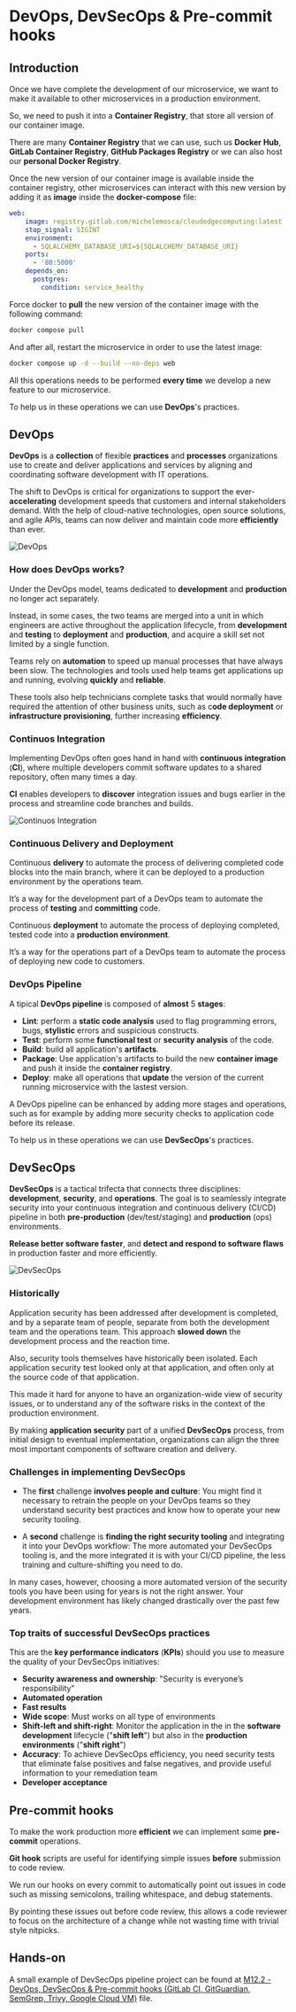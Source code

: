 # DevOps, DevSecOps & Pre-commit hooks

## Introduction

Once we have complete the development of our microservice, we want to make it available to other microservices in a production environment.

So, we need to push it into a **Container Registry**, that store all version of our container image.

There are many **Container Registry** that we can use, such us **Docker Hub**, **GitLab Container Registry**, **GitHub Packages Registry** or we can also host our **personal Docker Registry**.

Once the new version of our container image is available inside the container registry, other microservices can interact with this new version by adding it as **image** inside the **docker-compose** file:

```yml
web:
    image: registry.gitlab.com/michelemosca/cloudedgecomputing:latest
    stop_signal: SIGINT
    environment:
      - SQLALCHEMY_DATABASE_URI=${SQLALCHEMY_DATABASE_URI}
    ports:
      - '80:5000'
    depends_on:
      postgres:
        condition: service_healthy
```

Force docker to **pull** the new version of the container image with the following command:

```bash
docker compose pull
```

And after all, restart the microservice in order to use the latest image:

```bash
docker compose up -d --build --no-deps web
```

All this operations needs to be performed **every time** we develop a new feature to our microservice.

To help us in these operations we can use **DevOps**'s practices. 

## DevOps

**DevOps** is a **collection** of flexible **practices** and **processes** organizations use to create and deliver applications and services by aligning and coordinating software development with IT operations.

The shift to DevOps is critical for organizations to support the ever-**accelerating** development speeds that customers and internal stakeholders demand. With the help of cloud-native technologies, open source solutions, and agile APIs, teams can now deliver and maintain code more **efficiently** than ever.

![DevOps](images/devops-devops.png)

### How does DevOps works?

Under the DevOps model, teams dedicated to **development** and **production** no longer act separately.

Instead, in some cases, the two teams are merged into a unit in which engineers are active throughout the application lifecycle, from **development** and **testing** to **deployment** and **production**, and acquire a skill set not limited by a single function.

Teams rely on **automation** to speed up manual processes that have always been slow.
The technologies and tools used help teams get applications up and running, evolving **quickly** and **reliable**.

These tools also help technicians complete tasks that would normally have required the attention of other business units, such as c**ode deployment** or **infrastructure provisioning**, further increasing **efficiency**.

### Continuos Integration

Implementing DevOps often goes hand in hand with **continuous integration** (**CI**), where multiple developers commit software updates to a shared repository, often many times a day.

**CI** enables developers to **discover** integration issues and bugs earlier in the process and streamline code branches and builds.

![Continuos Integration](images/devops-ci.png)

### Continuous Delivery and Deployment

Continuous **delivery** to automate the process of delivering completed code blocks into the main branch, where it can be deployed to a production environment by the operations team.

It’s a way for the development part of a DevOps team to automate the process of **testing** and **committing** code.

Continuous **deployment** to automate the process of deploying completed, tested code into a **production environment**. 

It’s a way for the operations part of a DevOps team to automate the process of deploying new code to customers.

### DevOps Pipeline

A tipical **DevOps pipeline** is composed of **almost** 5 **stages**:

- **Lint**: perform a **static code analysis** used to flag programming errors, bugs, **stylistic** errors and suspicious constructs.
- **Test**: perform some **functional test** or **security analysis** of the code.
- **Build**: build all application's **artifacts**.
- **Package**: Use application's artifacts to build the new **container image** and push it inside the **container registry**.
- **Deploy**: make all operations that **update** the version of the current running microservice with the lastest version.

A DevOps pipeline can be enhanced by adding more stages and operations, such as for example by adding more security checks to application code before its release.

To help us in these operations we can use **DevSecOps**'s practices. 

## DevSecOps

**DevSecOps** is a tactical trifecta that connects three disciplines: **development**, **security**, and **operations**. The goal is to seamlessly integrate security into your continuous integration and continuous delivery (CI/CD) pipeline in both **pre-production** (dev/test/staging) and **production** (ops) environments.

**Release better software faster**, and **detect and respond to software flaws** in production faster and more efficiently.

![DevSecOps](images/devops-devsecops.png)

### Historically

Application security has been addressed after development is completed, and by a separate team of people, separate from both the development team and the operations team.
This approach **slowed down** the development process and the reaction time.

Also, security tools themselves have historically been isolated. Each application security test looked only at that application, and often only at the source code of that application.

This made it hard for anyone to have an organization-wide view of security issues, or to understand any of the software risks in the context of the production environment.

By making **application security** part of a unified **DevSecOps** process, from initial design to eventual implementation, organizations can align the three most important components of software creation and delivery.

### Challenges in implementing DevSecOps

- The **first** challenge **involves people and culture**: You might find it necessary to retrain the people on your DevOps teams so they understand security best practices and know how to operate your new security tooling.

- A **second** challenge is **finding the right security tooling** and integrating it into your DevOps workflow: The more automated your DevSecOps tooling is, and the more integrated it is with your CI/CD pipeline, the less training and culture-shifting you need to do.

In many cases, however, choosing a more automated version of the security tools you have been using for years is not the right answer.
Your development environment has likely changed drastically over the past few years.

### Top traits of successful DevSecOps practices

This are the **key performance indicators** (**KPIs**) should you use to measure the quality of your DevSecOps initiatives:

- **Security awareness and ownership**: "Security is everyone’s responsibility"
- **Automated operation**
- **Fast results**
- **Wide scope**: Must works on all type of environments
- **Shift-left and shift-right**: Monitor the application in the in the **software development** lifecycle ("**shift left**") but also in the **production environments** ("**shift right**")
- **Accuracy**: To achieve DevSecOps efficiency, you need security tests that eliminate false positives and false negatives, and provide useful information to your remediation team
- **Developer acceptance**

## Pre-commit hooks

To make the work production more **efficient** we can implement some **pre-commit** operations.

**Git hook** scripts are useful for identifying simple issues **before** submission to code review.

We run our hooks on every commit to automatically point out issues in code such as missing semicolons, trailing whitespace, and debug statements.

By pointing these issues out before code review, this allows a code reviewer to focus on the architecture of a change while not wasting time with trivial style nitpicks.

## Hands-on

A small example of DevSecOps pipeline project can be found at [M12.2 - DevOps, DevSecOps & Pre-commit hooks (GitLab CI, GitGuardian, SemGrep, Trivy, Google Cloud VM)](M12.2%20-%20DevOps,%20DevSecOps%20&%20Pre-commit%20hooks%20(GitLab%20CI,%20GitGuardian,%20SemGrep,%20Trivy,%20Google%20Cloud%20VM).md) file.